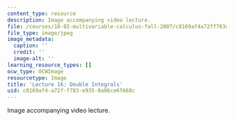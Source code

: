 ```yaml
---
content_type: resource
description: Image accompanying video lecture.
file: /courses/18-02-multivariable-calculus-fall-2007/c8169af4a72ff783e9358a06ce6f668c_16.jpg
file_type: image/jpeg
image_metadata:
  caption: ''
  credit: ''
  image-alt: ''
learning_resource_types: []
ocw_type: OCWImage
resourcetype: Image
title: 'Lecture 16: Double Integrals'
uid: c8169af4-a72f-f783-e935-8a06ce6f668c
---
```

Image accompanying video lecture.